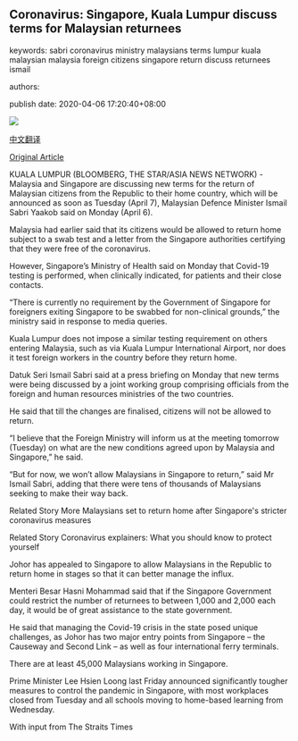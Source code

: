 ## Coronavirus: Singapore, Kuala Lumpur discuss terms for Malaysian returnees

keywords: sabri coronavirus ministry malaysians terms lumpur kuala malaysian malaysia foreign citizens singapore return discuss returnees ismail

authors: 

publish date: 2020-04-06 17:20:40+08:00

![](https://www.straitstimes.com/sites/default/files/styles/x_large/public/articles/2020/04/06/yq-sgmalaysian-06042020.jpg?itok=qKJ_e0pN)

[中文翻译](Coronavirus%3A%20Singapore%2C%20Kuala%20Lumpur%20discuss%20terms%20for%20Malaysian%20returnees_zh.md)

[Original Article](https://www.straitstimes.com/asia/se-asia/coronavirus-malaysians-in-singapore-not-allowed-to-return-for-now-says-minister)

KUALA LUMPUR (BLOOMBERG, THE STAR/ASIA NEWS NETWORK) - Malaysia and Singapore are discussing new terms for the return of Malaysian citizens from the Republic to their home country, which will be announced as soon as Tuesday (April 7), Malaysian Defence Minister Ismail Sabri Yaakob said on Monday (April 6).

Malaysia had earlier said that its citizens would be allowed to return home subject to a swab test and a letter from the Singapore authorities certifying that they were free of the coronavirus.

However, Singapore’s Ministry of Health said on Monday that Covid-19 testing is performed, when clinically indicated, for patients and their close contacts.

“There is currently no requirement by the Government of Singapore for foreigners exiting Singapore to be swabbed for non-clinical grounds,” the ministry said in response to media queries.

Kuala Lumpur does not impose a similar testing requirement on others entering Malaysia, such as via Kuala Lumpur International Airport, nor does it test foreign workers in the country before they return home.

Datuk Seri Ismail Sabri said at a press briefing on Monday that new terms were being discussed by a joint working group comprising officials from the foreign and human resources ministries of the two countries.

He said that till the changes are finalised, citizens will not be allowed to return.

“I believe that the Foreign Ministry will inform us at the meeting tomorrow (Tuesday) on what are the new conditions agreed upon by Malaysia and Singapore,” he said.

“But for now, we won’t allow Malaysians in Singapore to return,” said Mr Ismail Sabri, adding that there were tens of thousands of Malaysians seeking to make their way back.

Related Story More Malaysians set to return home after Singapore's stricter coronavirus measures

Related Story Coronavirus explainers: What you should know to protect yourself

Johor has appealed to Singapore to allow Malaysians in the Republic to return home in stages so that it can better manage the influx.

Menteri Besar Hasni Mohammad said that if the Singapore Government could restrict the number of returnees to between 1,000 and 2,000 each day, it would be of great assistance to the state government.

He said that managing the Covid-19 crisis in the state posed unique challenges, as Johor has two major entry points from Singapore – the Causeway and Second Link – as well as four international ferry terminals.

There are at least 45,000 Malaysians working in Singapore.

Prime Minister Lee Hsien Loong last Friday announced significantly tougher measures to control the pandemic in Singapore, with most workplaces closed from Tuesday and all schools moving to home-based learning from Wednesday.

With input from The Straits Times